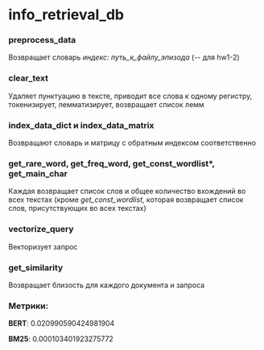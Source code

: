 # info_retrieval_db

### preprocess_data
Возвращает словарь _индекс: путь_к_файлу_эпизода_ (-- для hw1-2)

### clear_text 
Удаляет пунктуацию в тексте, приводит все слова к одному регистру, токенизирует, лемматизирует, возвращает список лемм

### index_data_dict и index_data_matrix
Возвращают словарь и матрицу с обратным индексом соответственно

### get_rare_word, get_freq_word, get_const_wordlist*, get_main_char
Каждая возвращает список слов и общее количество вхождений во всех текстах (кроме _get_const_wordlist_, которая возвращает список слов, присутствующих во всех текстах)

### vectorize_query
Векторизует запрос

### get_similarity
Возвращает близость для каждого документа и запроса

### Метрики:
**BERT**: 0.020990590424981904

**BM25**: 0.000103401923275772
